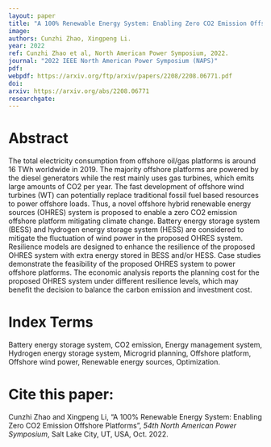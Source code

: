 ```yaml
---
layout: paper
title: "A 100% Renewable Energy System: Enabling Zero CO2 Emission Offshore Platforms"
image: 
authors: Cunzhi Zhao, Xingpeng Li.
year: 2022
ref: Cunzhi Zhao et al, North American Power Symposium, 2022. 
journal: "2022 IEEE North American Power Symposium (NAPS)"
pdf: 
webpdf: https://arxiv.org/ftp/arxiv/papers/2208/2208.06771.pdf
doi: 
arxiv: https://arxiv.org/abs/2208.06771
researchgate: 
---
```


# Abstract
The total electricity consumption from offshore oil/gas platforms is around 16 TWh worldwide in 2019. The majority offshore platforms are powered by the diesel generators while the rest mainly uses gas turbines, which emits large amounts of CO2 per year. The fast development of offshore wind turbines (WT) can potentially replace traditional fossil fuel based resources to power offshore loads. Thus, a novel offshore hybrid renewable energy sources (OHRES) system is proposed to enable a zero CO2 emission offshore platform mitigating climate change. Battery energy storage system (BESS) and hydrogen energy storage system (HESS) are considered to mitigate the fluctuation of wind power in the proposed OHRES system. Resilience models are designed to enhance the resilience of the proposed OHRES system with extra energy stored in BESS and/or HESS. Case studies demonstrate the feasibility of the proposed OHRES system to power offshore platforms. The economic analysis reports the planning cost for the proposed OHRES system under different resilience levels, which may benefit the decision to balance the carbon emission and investment cost. 

# Index Terms
Battery energy storage system, CO2 emission, Energy management system, Hydrogen energy storage system, Microgrid planning, Offshore platform, Offshore wind power, Renewable energy sources, Optimization.

# Cite this paper:
Cunzhi Zhao and Xingpeng Li, “A 100% Renewable Energy System: Enabling Zero CO2 Emission Offshore Platforms”, *54th North American Power Symposium*, Salt Lake City, UT, USA, Oct. 2022.

